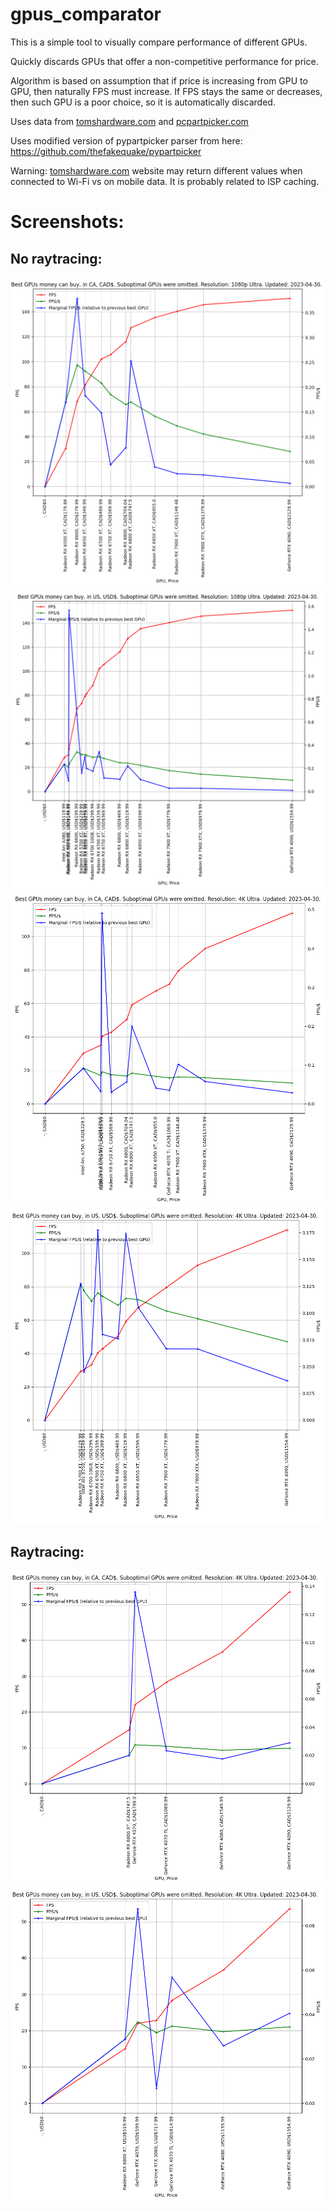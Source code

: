 # gpus_comparator

This is a simple tool to visually compare performance of different GPUs.

Quickly discards GPUs that offer a non-competitive performance for price.

Algorithm is based on assumption that if price is increasing from GPU to GPU, then naturally FPS must increase. If FPS stays the same or decreases, then such GPU is a poor choice, so it is automatically discarded.

Uses data from [tomshardware.com](https://www.tomshardware.com/) and [pcpartpicker.com](https://pcpartpicker.com/)

Uses modified version of pypartpicker parser from here: https://github.com/thefakequake/pypartpicker

Warning: [tomshardware.com](https://www.tomshardware.com/) website may return different values when connected to Wi-Fi
vs on mobile data.
It is probably related to ISP caching.

# Screenshots:

## No raytracing:

<img src="Screenshots/ca.png">

<img src="Screenshots/us.png">

<img src="Screenshots/ca_4k.png">

<img src="Screenshots/us_4k.png">

## Raytracing:

<img src="Screenshots/ca_rtx_4k.png">

<img src="Screenshots/us_rtx_4k.png">
